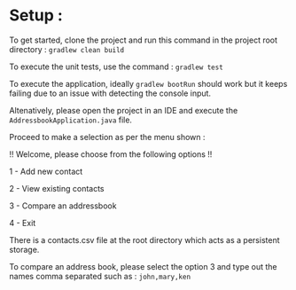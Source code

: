 # Setup : 

To get started, clone the project and run this command in the project root directory : 
```gradlew clean build```

To execute the unit tests, use the command : 
```gradlew test```

To execute the application, ideally ```gradlew bootRun``` should work but it keeps failing due to an issue with detecting the console input.

Altenatively, please open the project in an IDE and execute the ```AddressbookApplication.java``` file.

Proceed to make a selection as per the menu shown : 

!! Welcome, please choose from the following options !!

1 - Add new contact

2 - View existing contacts

3 - Compare an addressbook

4 - Exit

There is a contacts.csv file at the root directory which acts as a persistent storage.

To compare an address book, please select the option 3 and type out the names comma separated such as : 
```john,mary,ken```
